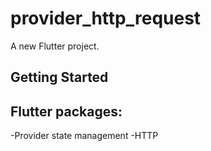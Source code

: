 # provider_http_request

A new Flutter project.

## Getting Started

Flutter packages:
-----------------
-Provider state management
-HTTP 
